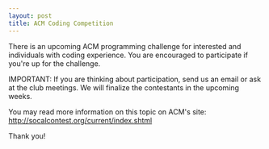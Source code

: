 ```yaml
---
layout: post
title: ACM Coding Competition
---
```


There is an upcoming ACM programming challenge for interested and individuals with coding experience. You are encouraged to participate if you're up for the challenge.

IMPORTANT: If you are thinking about participation, send us an email or ask at the club meetings. We will finalize the contestants in the upcoming weeks.

You may read more information on this topic on ACM's site:
http://socalcontest.org/current/index.shtml

Thank you!
